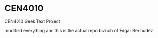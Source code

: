 # CEN4010
CEN4010 Geek Text Project


modified everything and this is the actual repo branch of Edgar Bermudez
